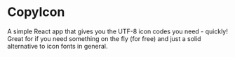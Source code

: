 # CopyIcon

A simple React app that gives you the UTF-8 icon codes you need - quickly! Great for if you need something on the fly (for free) and just a solid alternative to icon fonts in general.
